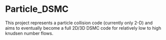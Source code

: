 # Particle_DSMC


This project represents a particle collision code (currently only 2-D)
and aims to eventually become a full 2D/3D DSMC code for relatively low to high knudsen number flows.
